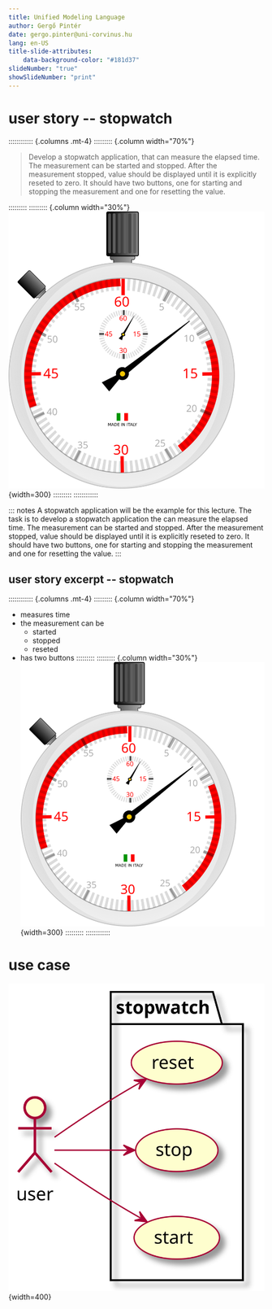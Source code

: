 ```yaml
---
title: Unified Modeling Language
author: Gergő Pintér
date: gergo.pinter@uni-corvinus.hu
lang: en-US
title-slide-attributes:
    data-background-color: "#181d37"
slideNumber: "true"
showSlideNumber: "print"
---
```


# user story -- stopwatch

:::::::::::: {.columns .mt-4}
::::::::: {.column width="70%"}
> Develop a stopwatch application, that can measure the elapsed time.
> The measurement can be started and stopped.
> After the measurement stopped, value should be displayed until it is explicitly reseted to zero.
> It should have two buttons, one for starting and stopping the measurement and one for resetting the value.

:::::::::
::::::::: {.column width="30%"}
![](figures/cronometro-mauro-olivo-01.svg){width=300}
:::::::::
::::::::::::

::: notes
A stopwatch application will be the example for this lecture.
The task is to develop a stopwatch application the can measure the elapsed time.
The measurement can be started and stopped.
After the measurement stopped, value should be displayed until it is explicitly reseted to zero.
It should have two buttons, one for starting and stopping the measurement and one for resetting the value.
:::

## user story excerpt -- stopwatch

:::::::::::: {.columns .mt-4}
::::::::: {.column width="70%"}
- measures time
- the measurement can be 
    - started
    - stopped
    - reseted
- has two buttons
:::::::::
::::::::: {.column width="30%"}
![](figures/cronometro-mauro-olivo-01.svg){width=300}
:::::::::
::::::::::::


# use case

![](figures/uml/stopwatch_use_case.svg){width=400}
